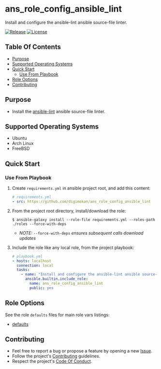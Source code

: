 # ans_role_config_ansible_lint

Install and configure the ansible-lint ansible source-file linter.

[![Release](https://img.shields.io/github/release/digimokan/ans_role_config_ansible_lint.svg?label=release)](https://github.com/digimokan/ans_role_config_ansible_lint/releases/latest "Latest Release Notes")
[![License](https://img.shields.io/badge/license-MIT-blue.svg?label=license)](LICENSE.md "Project License")

## Table Of Contents

* [Purpose](#purpose)
* [Supported Operating Systems](#supported-operating-systems)
* [Quick Start](#quick-start)
    * [Use From Playbook](#use-from-playbook)
* [Role Options](#role-options)
* [Contributing](#contributing)

## Purpose

* Install the [ansible-lint](https://ansible.readthedocs.io/projects/lint/) ansible source-file linter.

## Supported Operating Systems

* Ubuntu
* Arch Linux
* FreeBSD

## Quick Start

### Use From Playbook

1. Create `requirements.yml` in ansible project root, and add this content:

   ```yaml
   # requirements.yml
   - src: https://github.com/digimokan/ans_role_config_ansible_lint
   ```

2. From the project root directory, install/download the role:

   ```shell
   $ ansible-galaxy install --role-file requirements.yml --roles-path ./roles --force-with-deps
   ```

   * _NOTE:_ `--force-with-deps` _ensures subsequent calls download updates_

3. Include the role like any local role, from the project playbook:

   ```yaml
   # playbook.yml
   - hosts: localhost
     connection: local
     tasks:
       - name: "Install and configure the ansible-lint ansible source-file linter"
         ansible.builtin.include_role:
           name: ans_role_config_ansible_lint
           public: yes
   ```

## Role Options

See the role `defaults` files for main role vars listings:

  * [defaults](../defaults/main/)

## Contributing

* Feel free to report a bug or propose a feature by opening a new
  [Issue](https://github.com/digimokan/ans_role_config_ansible_lint/issues).
* Follow the project's [Contributing](CONTRIBUTING.md) guidelines.
* Respect the project's [Code Of Conduct](CODE_OF_CONDUCT.md).

